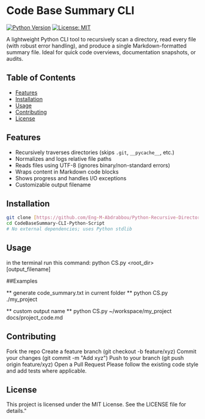 # Code Base Summary CLI

[![Python Version](https://img.shields.io/badge/python-3.6%2B-blue.svg)]()
[![License: MIT](https://img.shields.io/badge/License-MIT-yellow.svg)](https://opensource.org/licenses/MIT)

A lightweight Python CLI tool to recursively scan a directory, read every file (with robust error handling), and produce a single Markdown-formatted summary file. Ideal for quick code overviews, documentation snapshots, or audits.

## Table of Contents

- [Features](#features)  
- [Installation](#installation)  
- [Usage](#usage)  
- [Contributing](#contributing)  
- [License](#license)  

## Features

- Recursively traverses directories (skips `.git`, `__pycache__`, etc.)  
- Normalizes and logs relative file paths  
- Reads files using UTF-8 (ignores binary/non-standard errors)  
- Wraps content in Markdown code blocks  
- Shows progress and handles I/O exceptions  
- Customizable output filename  

## Installation

```bash
git clone [https://github.com/Eng-M-Abdrabbou/Python-Recursive-Directory-CodeSummary-Tool.git](https://github.com/Eng-M-Abdrabbou/Python-Recursive-Directory-CodeSummary-Tool.git)
cd CodeBaseSummary-CLI-Python-Script
# No external dependencies; uses Python stdlib
````

## Usage
in the terminal run this command:
python CS.py <root_dir> [output_filename]

##Examples

** generate code_summary.txt in current folder **
python CS.py ./my_project

** custom output name **
python CS.py ~/workspace/my_project docs/project_code.md

## Contributing
Fork the repo
Create a feature branch (git checkout -b feature/xyz)
Commit your changes (git commit -m \"Add xyz\")
Push to your branch (git push origin feature/xyz)
Open a Pull Request
Please follow the existing code style and add tests where applicable.

## License
This project is licensed under the MIT License. See the LICENSE file for details."

